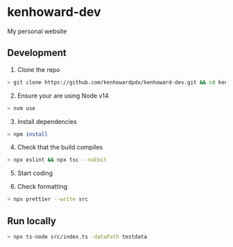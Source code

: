 kenhoward-dev
=============

My personal website

## Development

1. Clone the repo
```sh
> git clone https://github.com/kenhowardpdx/kenhoward-dev.git && cd kenhoward-dev
```

2. Ensure your are using Node v14
```sh
> nvm use
```

3. Install dependencies
```sh
> npm install
```

4. Check that the build compiles
```sh
> npx eslint && npx tsc --noEmit
```

5. Start coding

6. Check formatting
```sh
> npx prettier --write src
```

## Run locally

```sh
> npx ts-node src/index.ts -dataPath testdata
```

